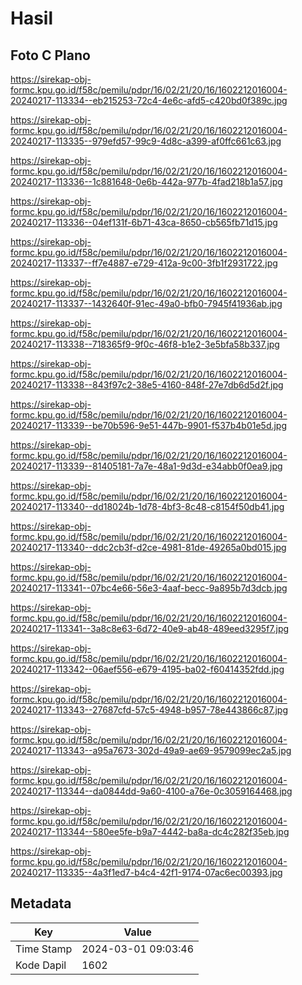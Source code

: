 # Hasil

## Foto C Plano

https://sirekap-obj-formc.kpu.go.id/f58c/pemilu/pdpr/16/02/21/20/16/1602212016004-20240217-113334--eb215253-72c4-4e6c-afd5-c420bd0f389c.jpg

https://sirekap-obj-formc.kpu.go.id/f58c/pemilu/pdpr/16/02/21/20/16/1602212016004-20240217-113335--979efd57-99c9-4d8c-a399-af0ffc661c63.jpg

https://sirekap-obj-formc.kpu.go.id/f58c/pemilu/pdpr/16/02/21/20/16/1602212016004-20240217-113336--1c881648-0e6b-442a-977b-4fad218b1a57.jpg

https://sirekap-obj-formc.kpu.go.id/f58c/pemilu/pdpr/16/02/21/20/16/1602212016004-20240217-113336--04ef131f-6b71-43ca-8650-cb565fb71d15.jpg

https://sirekap-obj-formc.kpu.go.id/f58c/pemilu/pdpr/16/02/21/20/16/1602212016004-20240217-113337--ff7e4887-e729-412a-9c00-3fb1f2931722.jpg

https://sirekap-obj-formc.kpu.go.id/f58c/pemilu/pdpr/16/02/21/20/16/1602212016004-20240217-113337--1432640f-91ec-49a0-bfb0-7945f41936ab.jpg

https://sirekap-obj-formc.kpu.go.id/f58c/pemilu/pdpr/16/02/21/20/16/1602212016004-20240217-113338--718365f9-9f0c-46f8-b1e2-3e5bfa58b337.jpg

https://sirekap-obj-formc.kpu.go.id/f58c/pemilu/pdpr/16/02/21/20/16/1602212016004-20240217-113338--843f97c2-38e5-4160-848f-27e7db6d5d2f.jpg

https://sirekap-obj-formc.kpu.go.id/f58c/pemilu/pdpr/16/02/21/20/16/1602212016004-20240217-113339--be70b596-9e51-447b-9901-f537b4b01e5d.jpg

https://sirekap-obj-formc.kpu.go.id/f58c/pemilu/pdpr/16/02/21/20/16/1602212016004-20240217-113339--81405181-7a7e-48a1-9d3d-e34abb0f0ea9.jpg

https://sirekap-obj-formc.kpu.go.id/f58c/pemilu/pdpr/16/02/21/20/16/1602212016004-20240217-113340--dd18024b-1d78-4bf3-8c48-c8154f50db41.jpg

https://sirekap-obj-formc.kpu.go.id/f58c/pemilu/pdpr/16/02/21/20/16/1602212016004-20240217-113340--ddc2cb3f-d2ce-4981-81de-49265a0bd015.jpg

https://sirekap-obj-formc.kpu.go.id/f58c/pemilu/pdpr/16/02/21/20/16/1602212016004-20240217-113341--07bc4e66-56e3-4aaf-becc-9a895b7d3dcb.jpg

https://sirekap-obj-formc.kpu.go.id/f58c/pemilu/pdpr/16/02/21/20/16/1602212016004-20240217-113341--3a8c8e63-6d72-40e9-ab48-489eed3295f7.jpg

https://sirekap-obj-formc.kpu.go.id/f58c/pemilu/pdpr/16/02/21/20/16/1602212016004-20240217-113342--06aef556-e679-4195-ba02-f60414352fdd.jpg

https://sirekap-obj-formc.kpu.go.id/f58c/pemilu/pdpr/16/02/21/20/16/1602212016004-20240217-113343--27687cfd-57c5-4948-b957-78e443866c87.jpg

https://sirekap-obj-formc.kpu.go.id/f58c/pemilu/pdpr/16/02/21/20/16/1602212016004-20240217-113343--a95a7673-302d-49a9-ae69-9579099ec2a5.jpg

https://sirekap-obj-formc.kpu.go.id/f58c/pemilu/pdpr/16/02/21/20/16/1602212016004-20240217-113344--da0844dd-9a60-4100-a76e-0c3059164468.jpg

https://sirekap-obj-formc.kpu.go.id/f58c/pemilu/pdpr/16/02/21/20/16/1602212016004-20240217-113344--580ee5fe-b9a7-4442-ba8a-dc4c282f35eb.jpg

https://sirekap-obj-formc.kpu.go.id/f58c/pemilu/pdpr/16/02/21/20/16/1602212016004-20240217-113335--4a3f1ed7-b4c4-42f1-9174-07ac6ec00393.jpg


## Metadata

| Key        | Value               |
| ---------- | ------------------- |
| Time Stamp | 2024-03-01 09:03:46 |
| Kode Dapil | 1602                |



